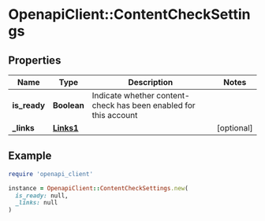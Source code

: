# OpenapiClient::ContentCheckSettings

## Properties

| Name | Type | Description | Notes |
| ---- | ---- | ----------- | ----- |
| **is_ready** | **Boolean** | Indicate whether content-check has been enabled for this account |  |
| **_links** | [**Links1**](Links1.md) |  | [optional] |

## Example

```ruby
require 'openapi_client'

instance = OpenapiClient::ContentCheckSettings.new(
  is_ready: null,
  _links: null
)
```

